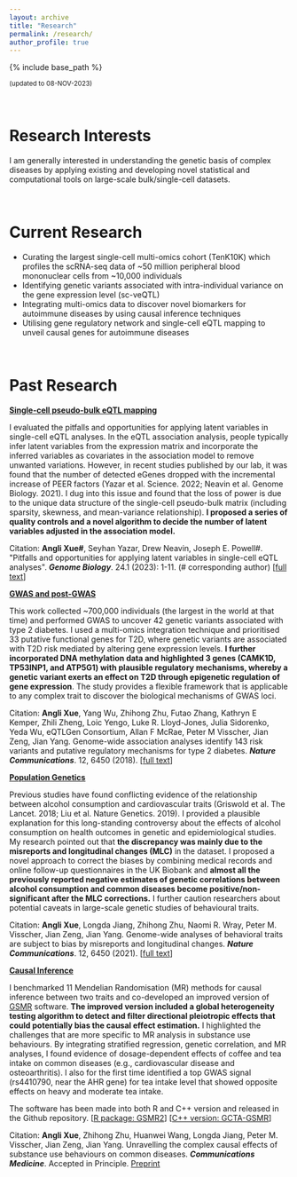 ```yaml
---
layout: archive
title: "Research"
permalink: /research/
author_profile: true
---
```


{% include base_path %}


<small>(updated to 08-NOV-2023)</small>

<br>

Research Interests
======
I am generally interested in understanding the genetic basis of complex diseases by applying existing and developing novel statistical and computational tools on large-scale bulk/single-cell datasets.

<br>

Current Research
======

* Curating the largest single-cell multi-omics cohort (TenK10K) which profiles the scRNA-seq data of ~50 million peripheral blood mononuclear cells from ~10,000 individuals 
* Identifying genetic variants associated with intra-individual variance on the gene expression level (sc-veQTL)
* Integrating multi-omics data to discover novel biomarkers for autoimmune diseases by using causal inference techniques
* Utilising gene regulatory network and single-cell eQTL mapping to unveil causal genes for autoimmune diseases

<br>

Past Research
======      

<strong><u>Single-cell pseudo-bulk eQTL mapping</u></strong>

I evaluated the pitfalls and opportunities for applying latent variables in single-cell eQTL analyses. In the eQTL association analysis, people typically infer latent variables from the expression matrix and incorporate the inferred variables as covariates in the association model to remove unwanted variations. However, in recent studies published by our lab, it was found that the number of detected eGenes dropped with the incremental increase of PEER factors (Yazar et al. Science. 2022; Neavin et al. Genome Biology. 2021). I dug into this issue and found that the loss of power is due to the unique data structure of the single-cell pseudo-bulk matrix (including sparsity, skewness, and mean-variance relationship). **I proposed a series of quality controls and a novel algorithm to decide the number of latent variables adjusted in the association model.**

Citation: **Angli Xue#**, Seyhan Yazar, Drew Neavin, Joseph E. Powell#. "Pitfalls and opportunities for applying latent variables in single-cell eQTL analyses". ***Genome Biology***. 24.1 (2023): 1-11. (# corresponding author) [[full text](https://genomebiology.biomedcentral.com/articles/10.1186/s13059-023-02873-5)]

<strong><u>GWAS and post-GWAS</u></strong>

This work collected ~700,000 individuals (the largest in the world at that time) and performed GWAS to uncover 42 genetic variants associated with type 2 diabetes. I used a multi-omics integration technique and prioritised 33 putative functional genes for T2D, where genetic variants are associated with T2D risk mediated by altering gene expression levels. **I further incorporated DNA methylation data and highlighted 3 genes (CAMK1D, TP53INP1, and ATP5G1) with plausible regulatory mechanisms, whereby a genetic variant exerts an effect on T2D through epigenetic regulation of gene expression**. The study provides a flexible framework that is applicable to any complex trait to discover the biological mechanisms of GWAS loci. 

Citation: **Angli Xue**, Yang Wu, Zhihong Zhu, Futao Zhang, Kathryn E Kemper, Zhili Zheng, Loic Yengo, Luke R. Lloyd-Jones, Julia Sidorenko, Yeda Wu, eQTLGen Consortium, Allan F McRae, Peter M Visscher, Jian Zeng, Jian Yang. Genome-wide association analyses identify 143 risk variants and putative regulatory mechanisms for type 2 diabetes. ***Nature Communications***. 12, 6450 (2018). [[full text](https://www.nature.com/articles/s41467-018-04951-w)]

<strong><u>Population Genetics</u></strong>

Previous studies have found conflicting evidence of the relationship between alcohol consumption and cardiovascular traits (Griswold et al. The Lancet. 2018; Liu et al. Nature Genetics. 2019). I provided a plausible explanation for this long-standing controversy about the effects of alcohol consumption on health outcomes in genetic and epidemiological studies. My research pointed out that **the discrepancy was mainly due to the misreports and longitudinal changes (MLC)** in the dataset. I proposed a novel approach to correct the biases by combining medical records and online follow-up questionnaires in the UK Biobank and **almost all the previously reported negative estimates of genetic correlations between alcohol consumption and common diseases become positive/non-significant after the MLC corrections.** I further caution researchers about potential caveats in large-scale genetic studies of behavioural traits. 

Citation: **Angli Xue**, Longda Jiang, Zhihong Zhu, Naomi R. Wray, Peter M. Visscher, Jian Zeng, Jian Yang. Genome-wide analyses of behavioral traits are subject to bias by misreports and longitudinal changes. ***Nature Communications***. 12, 6450 (2021). [[full text](https://www.nature.com/articles/s41467-020-20237-6)]

<strong><u>Causal Inference</u></strong>

I benchmarked 11 Mendelian Randomisation (MR) methods for causal inference between two traits and co-developed an improved version of [GSMR](https://yanglab.westlake.edu.cn/software/gcta/#GSMR) software. **The improved version included a global heterogeneity testing algorithm to detect and filter directional pleiotropic effects that could potentially bias the causal effect estimation.** I highlighted the challenges that are more specific to MR analysis in substance use behaviours. By integrating stratified regression, genetic correlation, and MR analyses, I found evidence of dosage-dependent effects of coffee and tea intake on common diseases (e.g., cardiovascular disease and osteoarthritis). I also for the first time identified a top GWAS signal (rs4410790, near the AHR gene) for tea intake level that showed opposite effects on heavy and moderate tea intake.

The software has been made into both R and C++ version and released in the Github repository. 
[[R package: GSMR2](https://github.com/jianyanglab/gsmr2)]
[[C++ version: GCTA-GSMR](https://github.com/jianyangqt/gcta)]

Citation: **Angli Xue**, Zhihong Zhu, Huanwei Wang, Longda Jiang, Peter M. Visscher, Jian Zeng, Jian Yang. Unravelling the complex causal effects of substance use behaviours on common diseases. ***Communications Medicine***. Accepted in Principle. [Preprint](https://www.researchsquare.com/article/rs-3465061/v1)


